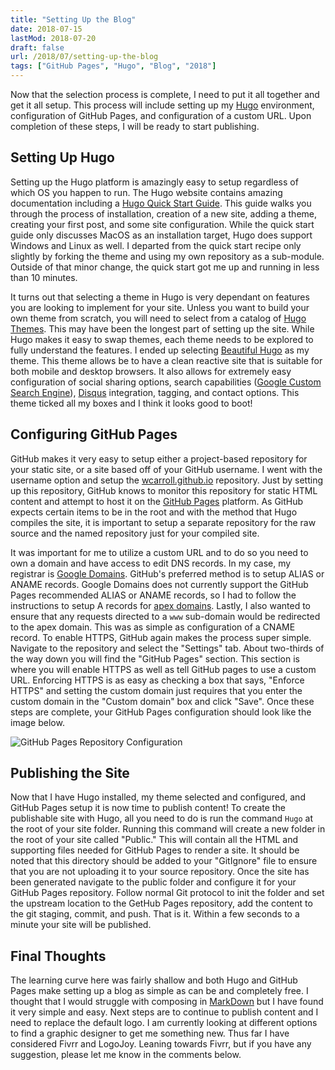 ```yaml
---
title: "Setting Up the Blog"
date: 2018-07-15
lastMod: 2018-07-20
draft: false
url: /2018/07/setting-up-the-blog
tags: ["GitHub Pages", "Hugo", "Blog", "2018"]
---
```


Now that the selection process is complete, I need to put it all together and get it all setup.
This process will include setting up my [Hugo](https://gohugo.io) environment, configuration of GitHub Pages, and configuration of a custom URL.
Upon completion of these steps, I will be ready to start publishing.

<!--more-->

## Setting Up Hugo

Setting up the Hugo platform is amazingly easy to setup regardless of which OS you happen to run.
The Hugo website contains amazing documentation including a [Hugo Quick Start Guide](https://gohugo.io/getting-started/quick-start/).
This guide walks you through the process of installation, creation of a new site, adding a theme, creating your first post, and some site configuration.
While the quick start guide only discusses MacOS as an installation target, Hugo does support Windows and Linux as well.
I departed from the quick start recipe only slightly by forking the theme and using my own repository as a sub-module.
Outside of that minor change, the quick start got me up and running in less than 10 minutes.

It turns out that selecting a theme in Hugo is very dependant on features you are looking to implement for your site.
Unless you want to build your own theme from scratch, you will need to select from a catalog of [Hugo Themes](https://themes.gohugo.io/).
This may have been the longest part of setting up the site.
While Hugo makes it easy to swap themes, each theme needs to be explored to fully understand the features.
I ended up selecting [Beautiful Hugo](https://themes.gohugo.io/beautifulhugo/) as my theme.
This theme allows be to have a clean reactive site that is suitable for both mobile and desktop browsers.
It also allows for extremely easy configuration of social sharing options, search capabilities ([Google Custom Search Engine](https://cse.google.com/cse/)), [Disqus](https://disqus.com/) integration, tagging, and contact options.
This theme ticked all my boxes and I think it looks good to boot!

## Configuring GitHub Pages

GitHub makes it very easy to setup either a project-based repository for your static site, or a site based off of your GitHub username.
I went with the username option and setup the [wcarroll.github.io](https://github.com/wcarroll/wcarroll.github.io) repository.
Just by setting up this repository, GitHub knows to monitor this repository for static HTML content and attempt to host it on the [GitHub Pages](https://pages.github.com/) platform.
As GitHub expects certain items to be in the root and with the method that Hugo compiles the site, it is important to setup a separate repository for the raw source and the named repository just for your compiled site.

It was important for me to utilize a custom URL and to do so you need to own a domain and have access to edit DNS records.
In my case, my registrar is [Google Domains](https://domains.google).
GitHub's preferred method is to setup ALIAS or ANAME records.
Google Domains does not currently support the GitHub Pages recommended ALIAS or ANAME records, so I had to follow the instructions to setup A records for [apex domains](https://help.github.com/articles/setting-up-an-apex-domain/).
Lastly, I also wanted to ensure that any requests directed to a ```www``` sub-domain would be redirected to the apex domain.
This was as simple as configuration of a CNAME record.
To enable HTTPS, GitHub again makes the process super simple.
Navigate to the repository and select the "Settings" tab.
About two-thirds of the way down you will find the "GitHub Pages" section.
This section is where you will enable HTTPS as well as tell GitHub pages to use a custom URL.
Enforcing HTTPS is as easy as checking a box that says, "Enforce HTTPS" and setting the custom domain just requires that you enter the custom domain in the "Custom domain" box and click "Save".
Once these steps are complete, your GitHub Pages configuration should look like the image below.

![GitHub Pages Repository Configuration](/img/GitHubPagesFinal.png)

## Publishing the Site

Now that I have Hugo installed, my theme selected and configured, and GitHub Pages setup it is now time to publish content!
To create the publishable site with Hugo, all you need to do is run the command ```Hugo``` at the root of your site folder.
Running this command will create a new folder in the root of your site called "Public."
This will contain all the HTML and supporting files needed for GitHub Pages to render a site.
It should be noted that this directory should be added to your "GitIgnore" file to ensure that you are not uploading it to your source repository.
Once the site has been generated navigate to the public folder and configure it for your GitHub Pages repository.
Follow normal Git protocol to init the folder and set the upstream location to the GetHub Pages repository, add the content to the git staging, commit, and push.
That is it.
Within a few seconds to a minute your site will be published.

## Final Thoughts

The learning curve here was fairly shallow and both Hugo and GitHub Pages make setting up a blog as simple as can be and completely free.
I thought that I would struggle with composing in [MarkDown](https://en.wikipedia.org/wiki/Markdown) but I have found it very simple and easy.
Next steps are to continue to publish content and I need to replace the default logo.
I am currently looking at different options to find a graphic designer to get me something new.
Thus far I have considered Fivrr and LogoJoy.
Leaning towards Fivrr, but if you have any suggestion, please let me know in the comments below.
